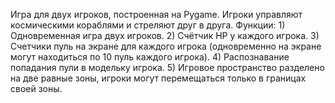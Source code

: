 Игра для двух игроков, построенная на Pygame. Игроки управляют космическими кораблями и стреляют друг в друга. 
Функции: 1) Одновременная игра двух игроков.  2) Счётчик HP у каждого игрока.  3) Счетчики пуль на экране для каждого игрока (одновременно на экране могут находиться по 10 пуль каждого игрока).  4) Распознавание попадания пули в модельку игрока.  5) Игровое пространство разделено на две равные зоны, игроки могут перемещаться только в границах своей зоны.  
